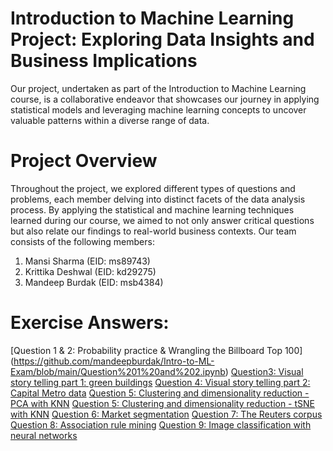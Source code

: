 # Introduction to Machine Learning Project: Exploring Data Insights and Business Implications
Our project, undertaken as part of the Introduction to Machine Learning course, is a collaborative endeavor that showcases our journey in applying statistical models and leveraging machine learning concepts to uncover valuable patterns within a diverse range of data.
# Project Overview
Throughout the project, we explored different types of questions and problems, each member delving into distinct facets of the data analysis process. By applying the statistical and machine learning techniques learned during our course, we aimed to not only answer critical questions but also relate our findings to real-world business contexts. Our team consists of the following members:
  1. Mansi Sharma (EID: ms89743)
  2. Krittika Deshwal (EID: kd29275)
  3. Mandeep Burdak (EID: msb4384)
# Exercise Answers:
  [Question 1 & 2: Probability practice & Wrangling the Billboard Top 100] (https://github.com/mandeepburdak/Intro-to-ML-Exam/blob/main/Question%201%20and%202.ipynb)
  [Question3: Visual story telling part 1: green buildings](https://github.com/mandeepburdak/Intro-to-ML-Exam/blob/main/Visual%20Story%20Telling%20Part%201-%20Green%20Buildings.ipynb)
  [Question 4: Visual story telling part 2: Capital Metro data](https://github.com/mandeepburdak/Intro-to-ML-Exam/blob/main/Visual%20Story%20Part%202.ipynb)
  [Question 5: Clustering and dimensionality reduction - PCA with KNN](https://github.com/mandeepburdak/Intro-to-ML-Exam/blob/main/Wine%20PCA%20with%20KNN.R)
  [Question 5: Clustering and dimensionality reduction - tSNE with KNN](https://github.com/mandeepburdak/Intro-to-ML-Exam/blob/main/Wine%20tSNE%20with%20KNN.R)
  [Question 6: Market segmentation](https://github.com/mandeepburdak/Intro-to-ML-Exam/blob/main/Market%20Segmentation%20Question.ipynb)
  [Question 7: The Reuters corpus]()
  [Question 8: Association rule mining](https://github.com/mandeepburdak/Intro-to-ML-Exam/blob/main/grocery.R)
  [Question 9: Image classification with neural networks]()
